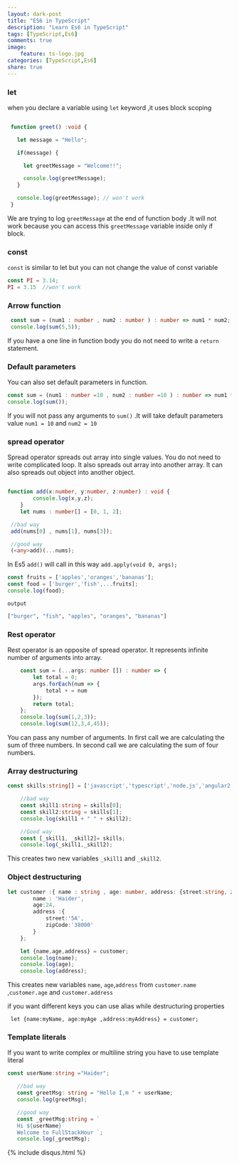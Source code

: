 ```yaml
---
layout: dark-post
title: "ES6 in TypeScript"
description: "Learn Es6 in TypeScript"
tags: [TypeScript,Es6]
comments: true
image:
    feature: ts-logo.jpg
categories: [TypeScript,Es6]
share: true
---
```


### let

when you declare a variable using `let` keyword ,it uses block scoping


```typescript

 function greet() :void {

   let message = "Hello";

   if(message) {

     let greetMessage = "Welcome!!";

     console.log(greetMessage);
   }

   console.log(greetMessage); // won't work
 }

```
We are trying to log `greetMessage` at the end of function body .It will not
work because you can access this `greetMessage` variable inside only if block.

### const

`const` is similar to let but you can not change the value of const variable

```ts
const PI = 3.14;
PI = 3.15  //won't work

```

### Arrow function

```ts
 const sum = (num1 : number , num2 : number ) : number => num1 * num2;
 console.log(sum(5,5));

```
If you have a one line in function body you do not need to write a
`return` statement.


### Default parameters

You can also set default parameters in function.

```ts
const sum = (num1 : number =10 , num2 : number =10 ) : number => num1 * num2;
console.log(sum());

```
If you will not pass any arguments to `sum()` .It will take default parameters value `num1 = 10` and `num2 = 10`

### spread operator

Spread operator spreads out array into single values. You do not need to
write complicated loop. It also spreads out array into another array. It can
also spreads out object into another object.

```ts

function add(x:number, y:number, z:number) : void {
        console.log(x,y,z);
    }
    let nums : number[] = [0, 1, 2];

 //bad way
 add(nums[0] , nums[1], nums[3]);

 //good way
 (<any>add)(...nums);
```

In Es5 `add()` will call in this way `add.apply(void 0, args);`

```ts
const fruits = ['apples','oranges','bananas'];
const food = ['burger','fish',...fruits];
console.log(food);
```
`output`

```bash
["burger", "fish", "apples", "oranges", "bananas"]
```

### Rest operator

Rest operator is an opposite of spread operator. It represents infinite number of arguments into array.

```ts
    const sum = (...args: number []) : number => {
        let total = 0;
        args.forEach(num => {
            total + = num
        });
        return total;
    };
    console.log(sum(1,2,3));
    console.log(sum(12,3,4,45));
```

You can pass any number of arguments. In first call we are calculating
the sum of three numbers. In second call we are calculating the sum of four numbers.

### Array destructuring

```ts
const skills:string[] = ['javascript','typescript','node.js','angular2'];

    //bad way
    const skill1:string = skills[0];
    const skill2:string = skills[1];
    console.log(skill1 + " " + skill2);

    //Good way
    const [_skill1, _skill2]= skills;
    console.log(_skill1,_skill2);

```
This creates two new variables `_skill1` and `_skill2`.

### Object destructuring

```ts
let customer :{ name : string , age: number, address: {street:string, zipCode:string}} = {
        name : 'Haider',
        age:24,
        address :{
            street:'5A',
            zipCode:'38000'
        }
    };

    let {name,age,address} = customer;
    console.log(name);
    console.log(age);
    console.log(address);
```
This creates new variables `name`, `age`,`address` from `customer.name` ,`customer.age` and `customer.address`

if you want different keys you can use alias while destructuring properties

` let {name:myName, age:myAge ,address:myAddress} = customer;`

### Template literals

If you want to write complex or multiline string you have to use template
literal

```ts
const userName:string ="Haider";

   //bad way
   const greetMsg: string = "Hello I,m " + userName;
   console.log(greetMsg);

   //good way
   const _greetMsg:string = `
   Hi ${userName}
   Welcome to FullStackHour `;
   console.log(_greetMsg);

```
 {% include disqus.html %}
